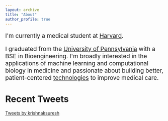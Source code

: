 ```yaml
---
layout: archive
title: "About"
author_profile: true 
---
```

<p style="font-size:14pt">I'm currently a medical student at <a href="https://hms.harvard.edu/">Harvard</a>.</p>

<p style="font-size:14pt">I graduated from the <a href="https://www.upenn.edu/">University of Pennsylvania</a> with a BSE in Bioengineering. I'm broadly interested in the applications of machine learning and computational biology in medicine and passionate about building better, patient-centered <a href="/projects">technologies</a> to improve medical care.</p>

# Recent Tweets
<a class="twitter-timeline" data-lang="en" data-height="800" data-theme="light" href="https://twitter.com/krishnaksuresh">Tweets by krishnaksuresh</a> <script async src="https://platform.twitter.com/widgets.js" charset="utf-8"></script>